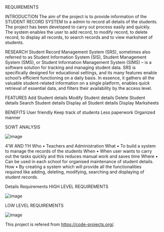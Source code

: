 REQUIREMENTS 

INTRODUCTION
The aim of the project is to provide information of the STUDENT RECORD SYSTEM to a admin to record all details of the students. The project has been developed to carry out process easily and quickly. The system enables the user to add record, to modify record, to delete record, to display all records, to search records and to view marksheet of students.

RESEARCH
Student Record Management System (SRS), sometimes also referred to as Student Information System (SIS), Student Management System (SMS), or Student Information Management System (SIMS) – is a software solution for tracking and managing student data. SRS is specifically designed for educational settings, and its many features enable school’s efficient functioning on a daily basis. In essence, it gathers all the valuable student-related information on a single platform, enables quick retrieval of essential data, and filters their availability by the access level.

FEATURES
Add Student details 
Modify Student details 
Delete Student details 
Search Student details 
Display all Student details 
Display Marksheets

BENEFITS
User friendly 
Keep track of students
Less paperwork
Organized manner

SOWT ANALYSIS

![image](https://user-images.githubusercontent.com/71258149/161394681-1b0e8f20-a8db-4a01-8447-efa701af9482.png)


4’W AND 1’H
Who
•	Teachers and Administration
What 
•	To build a system to manage the records of the students
When
•	When user wants to carry out the tasks quickly and this reduces manual work and saves time
Where
•	 Can be used in each school for organised maintenance of student details.
How
•	By creating a system which will provide all the functionalities required like adding, deleting, modifying, searching and displaying of student records.

Details Requirements
HIGH LEVEL REQUIREMENTS

![image](https://user-images.githubusercontent.com/71258149/161395380-85601eb8-a0ca-4510-ba88-6629c9873f71.png)

LOW LEVEL REQUIREMENTS

![image](https://user-images.githubusercontent.com/71258149/161395411-0ec811fc-3874-4567-821b-9fabf6302d8d.png)



This project is refered from https://code-projects.org/.
